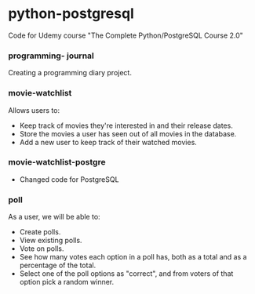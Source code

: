 # python-postgresql
Code for Udemy course "The Complete Python/PostgreSQL Course 2.0"
### programming- journal
Creating a programming diary project.

### movie-watchlist
Allows users to:

- Keep track of movies they're interested in and their release dates.
- Store the movies a user has seen out of all movies in the database.
- Add a new user to keep track of their watched movies.

### movie-watchlist-postgre
- Changed code for PostgreSQL

### poll
As a user, we will be able to:

- Create polls.
- View existing polls.
- Vote on polls.
- See how many votes each option in a poll has, both as a total and as a percentage of the total.
- Select one of the poll options as "correct", and from voters of that option pick a random winner.
